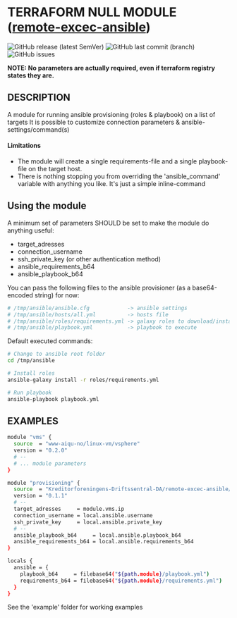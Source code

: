 # TERRAFORM NULL MODULE ([remote-excec-ansible](https://registry.terraform.io/modules/Kreditorforeningens-Driftssentral-DA/remote-excec-ansible/null/0.1.1))

![GitHub release (latest SemVer)](https://img.shields.io/github/v/release/Kreditorforeningens-Driftssentral-DA/terraform-null-remote-excec-ansible)
![GitHub last commit (branch)](https://img.shields.io/github/last-commit/Kreditorforeningens-Driftssentral-DA/terraform-null-remote-excec-ansible)
![GitHub issues](https://img.shields.io/github/issues/Kreditorforeningens-Driftssentral-DA/terraform-null-remote-excec-ansible)

**NOTE: No parameters are actually required, even if terraform registry states they are.**

## DESCRIPTION

A module for running ansible provisioning (roles & playbook) on a list of targets
It is possible to customize connection parameters & ansible-settings/command(s)

#### Limitations

- The module will create a single requirements-file and a single playbook-file on the 
target host.
- There is nothing stopping you from overriding the 'ansible_command' variable with
anything you like. It's just a simple inline-command


## Using the module

A minimum set of parameters SHOULD be set to make the module do anything useful:

- target_adresses
- connection_username
- ssh_private_key (or other authentication method)
- ansible_requirements_b64
- ansible_playbook_b64

You can pass the following files to the ansible provisioner (as a base64-encoded string) for now:

```bash
# /tmp/ansible/ansible.cfg            -> ansible settings
# /tmp/ansible/hosts/all.yml          -> hosts file
# /tmp/ansible/roles/requirements.yml -> galaxy roles to download/install
# /tmp/ansible/playbook.yml           -> playbook to execute
```

Default executed commands:

```bash
# Change to ansible root folder
cd /tmp/ansible

# Install roles
ansible-galaxy install -r roles/requirements.yml

# Run playbook
ansible-playbook playbook.yml
```

## EXAMPLES

```bash
module "vms" {
  source  = "www-aiqu-no/linux-vm/vsphere"
  version = "0.2.0"
  # -- 
  # ... module parameters
}

module "provisioning" {
  source  = "Kreditorforeningens-Driftssentral-DA/remote-excec-ansible/null"
  version = "0.1.1"
  # --
  target_adresses     = module.vms.ip
  connection_username = local.ansible.username
  ssh_private_key     = local.ansible.private_key
  # --
  ansible_playbook_b64     = local.ansible.playbook_b64
  ansible_requirements_b64 = local.ansible.requirements_b64
}

locals {
  ansible = {
    playbook_b64     = filebase64("${path.module}/playbook.yml")
    requirements_b64 = filebase64("${path.module}/requirements.yml")
  }
}


```

See the 'example' folder for working examples
